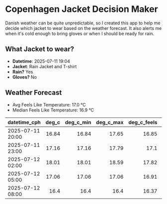 
# Copenhagen Jacket Decision Maker

Danish weather can be quite unpredictable, so I created this app to help me decide which jacket to wear based on the weather forecast. 
It also alerts me when it's cold enough to bring gloves or when I should be ready for rain.

## What Jacket to wear?

- **Datetime**: 2025-07-11 19:04
- **Jacket**: Rain Jacket and T-shirt
- **Rain?** Yes
- **Gloves?** No

## Weather Forecast
- Avg Feels Like Temperature: 17.0 °C
- Median Feels Like Temperature: 16.9 °C

| datetime_cph     |   deg_c |   deg_c_min |   deg_c_max |   deg_c_feels | weather   | wind   | rain   |
|:-----------------|--------:|------------:|------------:|--------------:|:----------|:-------|:-------|
| 2025-07-11 20:00 |   16.84 |       16.84 |       17.65 |         16.85 | Rain      | High   | Low    |
| 2025-07-11 23:00 |   17.16 |       17.16 |       17.79 |         17.1  | Rain      | High   | Low    |
| 2025-07-12 02:00 |   18.01 |       18.01 |       18.59 |         17.82 | Clouds    | High   | None   |
| 2025-07-12 05:00 |   17.06 |       17.06 |       17.06 |         16.91 | Rain      | High   | Low    |
| 2025-07-12 08:00 |   16.4  |       16.4  |       16.4  |         16.37 | Rain      | High   | Low    |
        